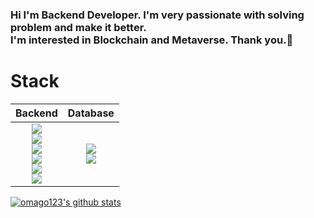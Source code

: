 ### Hi I'm Backend Developer. I'm very passionate with solving problem and make it better.<br> I'm interested in Blockchain and Metaverse. Thank you.👋

  # Stack
|Backend|Database|
|:-----:|:-------:|
|<img src="https://img.shields.io/badge/Golang-00add8?style=flat-square&logo=Go&logoColor=white"/>   <br/>  <img src="https://img.shields.io/badge/Express-56ff3f?style=flat-square&logo=Express&logoColor=white"/> <br/> <img src="https://img.shields.io/badge/Java-007396?style=flat-square&logo=Java&logoColor=white"/> <br/>   <img src="https://img.shields.io/badge/JavaScript-F7DF1E?style=flat-square&logo=JavaScript&logoColor=white"/> <br/>  <img src="https://img.shields.io/badge/Node.js-1572b6?style=flat-square&logo=Node.js&logoColor=white"/> <br/>  <img src="https://img.shields.io/badge/Typescript-2496ED?style=flat-square&logo=Typescript&logoColor=white"/> <br/>|<img src="https://img.shields.io/badge/MariaDB-e34f26?style=flat-square&logo=MariaDB&logoColor=white"/>     <br/>     <img src="https://img.shields.io/badge/MongoDB-56ff3f?style=flat-square&logo=MongoDB&logoColor=white"/>

[![omago123's github stats](https://github-readme-stats.vercel.app/api?username=omago123)](https://github.com/anuraghazra/github-readme-stats)

<!--
**omago123/omago123** is a ✨ _special_ ✨ repository because its `README.md` (this file) appears on your GitHub profile.

Here are some ideas to get you started:

- 🔭 I’m currently working on ...
- 🌱 I’m currently learning ...
- 👯 I’m looking to collaborate on ...
- 🤔 I’m looking for help with ...
- 💬 Ask me about ...
- 📫 How to reach me: ...
- 😄 Pronouns: ...
- ⚡ Fun fact: ...
-->

 

